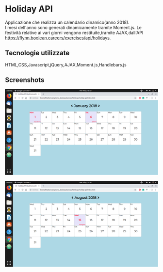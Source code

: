 # Holiday API
Applicazione che realizza un calendario dinamico(anno 2018).
<br>
I mesi dell'anno sono generati dinamicamente tramite Moment.js.
Le festività relative ai vari giorni vengono restituite,tramite AJAX,dall'API https://flynn.boolean.careers/exercises/api/holidays.
## Tecnologie utilizzate
HTML,CSS,Javascript,jQuery,AJAX,Moment.js,Handlebars.js
## Screenshots
<img src="screenshots/january.png" width="1200"/>
<br><br>
<img src="screenshots/august.png" width="1200"/>
